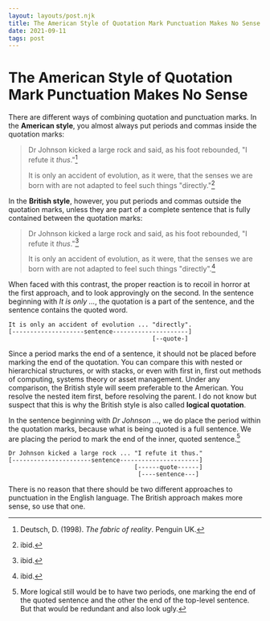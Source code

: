 ```yaml
---
layout: layouts/post.njk
title: The American Style of Quotation Mark Punctuation Makes No Sense
date: 2021-09-11
tags: post
---
```

# The American Style of Quotation Mark Punctuation Makes No Sense

There are different ways of combining quotation and punctuation marks. In the **American style**, you almost always put periods and commas inside the quotation marks:

> Dr Johnson kicked a large rock and said, as his foot rebounded, "I refute it _thus_."[^1]
> 
> It is only an accident of evolution, as it were, that the senses we are born with are not adapted to feel such things "directly."[^2]

In the **British style**, however, you put periods and commas outside the quotation marks, unless they are part of a complete sentence that is fully contained between the quotation marks:

> Dr Johnson kicked a large rock and said, as his foot rebounded, "I refute it _thus_."[^3]
> 
> It is only an accident of evolution, as it were, that the senses we are born with are not adapted to feel such things "directly".[^4]

When faced with this contrast, the proper reaction is to recoil in horror at the first approach, and to look approvingly on the second. In the sentence beginning with _It is only ..._, the quotation is a part of the sentence, and the sentence contains the quoted word.

	It is only an accident of evolution ... "directly".
	[--------------------sentence---------------------]
	                                        [--quote-]

Since a period marks the end of a sentence, it should not be placed before marking the end of the quotation. You can compare this with nested or hierarchical structures, or with stacks, or even with first in, first out methods of computing, systems theory or asset management. Under any comparison, the British style will seem preferable to the American. You resolve the nested item first, before resolving the parent. I do not know but suspect that this is why the British style is also called **logical quotation**.

In the sentence beginning with _Dr Johnson ..._, we do place the period within the quotation marks, because what is being quoted is a full sentence. We are placing the period to mark the end of the inner, quoted sentence.[^5]

	Dr Johnson kicked a large rock ... "I refute it thus."
	[----------------------sentence----------------------]
	                                   [------quote------]
	                                    [----sentence---]

There is no reason that there should be two different approaches to punctuation in the English language. The British approach makes more sense, so use that one.

[^1]:	Deutsch, D. (1998). _The fabric of reality_. Penguin UK.

[^2]:	ibid.

[^3]:	ibid.

[^4]:	ibid.

[^5]:	More logical still would be to have two periods, one marking the end of the quoted sentence and the other the end of the top-level sentence. But that would be redundant and also look ugly.
